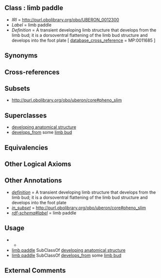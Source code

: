 
## Class : limb paddle

 * *IRI* = http://purl.obolibrary.org/obo/UBERON_0012300
 * *Label* = limb paddle
 * *Definition* = A transient developing limb structure that develops from the limb bud; it is a dorsoventral flattening of the limb bud structure and develops into the foot plate [ [database_cross_reference](../../ef/oboInOwl#hasDbXref.md) = MP:0011685 ]

## Synonyms


## Cross-references


## Subsets

 * http://purl.obolibrary.org/obo/uberon/core#pheno_slim

## Superclasses

 * [developing anatomical structure](../../UBERON/23/UBERON_0005423.md)
 * [develops_from](../../RO/02/RO_0002202.md) some [limb bud](../../UBERON/47/UBERON_0004347.md)

## Equivalencies


## Other Logical Axioms


## Other Annotations

 * *[definition](../../IAO/15/IAO_0000115.md)* = A transient developing limb structure that develops from the limb bud; it is a dorsoventral flattening of the limb bud structure and develops into the foot plate
 * *[in_subset](../../et/oboInOwl#inSubset.md)* = http://purl.obolibrary.org/obo/uberon/core#pheno_slim
 * *[rdf-schema#label](../../el/rdf-schema#label.md)* = limb paddle

## Usage

 * -
 * [limb paddle](../../UBERON/00/UBERON_0012300.md) SubClassOf [developing anatomical structure](../../UBERON/23/UBERON_0005423.md)
 * [limb paddle](../../UBERON/00/UBERON_0012300.md) SubClassOf [develops_from](../../RO/02/RO_0002202.md) some [limb bud](../../UBERON/47/UBERON_0004347.md)

## External Comments

